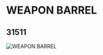 # WEAPON BARREL
## 31511
![WEAPON BARREL](https://lc-www-live-s.legocdn.com/media/bricks/5/2/6186129.jpg)